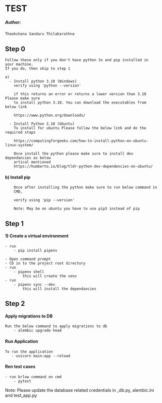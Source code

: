 # TEST

##### Author:
    Theekshana Sandaru Thilakarathne

## Step 0
    Follow these only if you don't have python 3x and pip installed in your machine.
    If you do, then skip to step 1
    
    a) 
      - Install python 3.10 (Windows)
	    verify using 'python --version'
	  
        if this returns an error or returns a lower version than 3.10 Please make sure
        to install python 3.10. You can download the executables from below link
	  
	    https://www.python.org/downloads/
	  
	  - Install Python 3.10 (Ubuntu)
	    To install for ubuntu Please follow the below link and do the required staps
	    
	    https://computingforgeeks.com/how-to-install-python-on-ubuntu-linux-system/
	    
	    Once install the python please make sure to install dev dependancies as below
	    artical mentioned
	    https://humberto.io/blog/tldr-python-dev-dependencies-on-ubuntu/
	  
#### b) Install pip
        Once after installing the python make sure to run below command in
        CMD,
        
	    verify using 'pip --version'
	    
	    Note: May be on ubuntu you have to use pip3 instead of pip
	    

## Step 1
#### 1) Create a virtual environment
	
    - run
        - pip install pipenv

    - Open command prompt
    - CD in to the project root directory
    - run
        - pipenv shell
            this will create the venv
    - run
        - pipenv sync --dev
            this will install the dependancies


## Step 2
#### Apply migrations to DB
    Run the below command to apply migrations to db
        - alembic upgrade head

#### Run Application
    To run the application
       - uvicorn main:app --reload

#### Ren test cases
    - run brlow command on cmd
        - pytest
        


Note: 
    Please update the database related credentials 
    in _db.py, alembic.ini and test_app.py